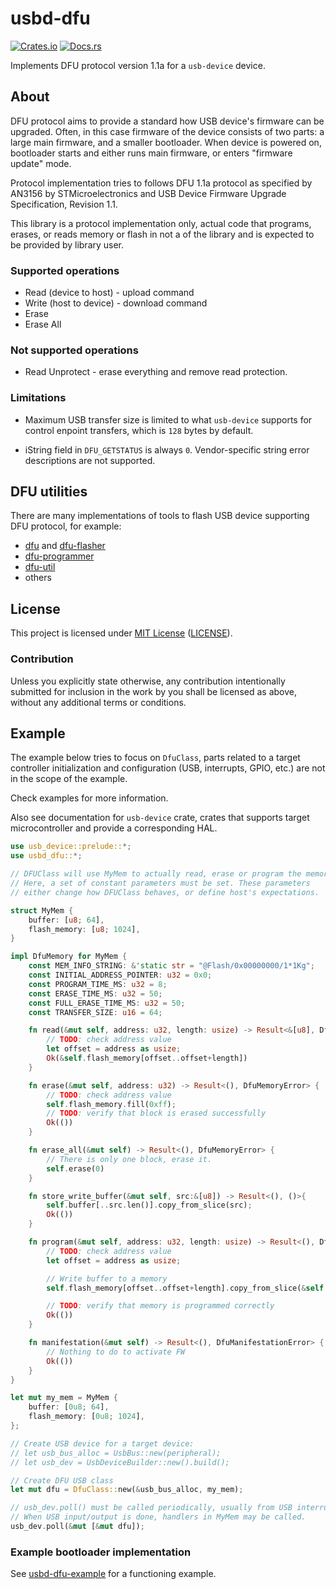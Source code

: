 # usbd-dfu

[![Crates.io](https://img.shields.io/crates/v/usbd-dfu.svg)](https://crates.io/crates/usbd-dfu) [![Docs.rs](https://docs.rs/usbd-dfu/badge.svg)](https://docs.rs/usbd-dfu)

Implements DFU protocol version 1.1a for a `usb-device` device.

## About

DFU protocol aims to provide a standard how USB device's firmware
can be upgraded. Often, in this case firmware of the device
consists of two parts: a large main firmware, and a smaller
bootloader. When device is powered on, bootloader starts
and either runs main firmware, or enters "firmware update"
mode.

Protocol implementation tries to follows DFU 1.1a protocol as
specified by AN3156 by STMicroelectronics and
USB Device Firmware Upgrade Specification, Revision 1.1.

This library is a protocol implementation only, actual code
that programs, erases, or reads memory or flash in not a
of the library and is expected to be provided by library
user.

### Supported operations

- Read (device to host) - upload command
- Write (host to device) - download command
- Erase
- Erase All

### Not supported operations

- Read Unprotect - erase everything and remove read protection.

### Limitations

- Maximum USB transfer size is limited to what `usb-device` supports
  for control enpoint transfers, which is `128` bytes by default.

- iString field in `DFU_GETSTATUS` is always `0`. Vendor-specific string
  error descriptions are not supported.

## DFU utilities

There are many implementations of tools to flash USB device
supporting DFU protocol, for example:

- [dfu](https://crates.io/crates/dfu) and [dfu-flasher](https://crates.io/crates/dfu-flasher)
- [dfu-programmer](https://dfu-programmer.github.io/)
- [dfu-util](http://dfu-util.sourceforge.net/)
- others

## License

This project is licensed under [MIT License](https://opensource.org/licenses/MIT)
([LICENSE](https://github.com/vitalyvb/usbd-dfu/blob/main/LICENSE)).

### Contribution

Unless you explicitly state otherwise, any contribution intentionally
submitted for inclusion in the work by you shall be licensed as above,
without any additional terms or conditions.

## Example

The example below tries to focus on `DfuClass`, parts related to a target
controller initialization and configuration (USB, interrupts, GPIO, etc.)
are not in the scope of the example.

Check examples for more information.

Also see documentation for `usb-device` crate, crates that supports
target microcontroller and provide a corresponding HAL.

```rust
use usb_device::prelude::*;
use usbd_dfu::*;

// DFUClass will use MyMem to actually read, erase or program the memory.
// Here, a set of constant parameters must be set. These parameters
// either change how DFUClass behaves, or define host's expectations.

struct MyMem {
    buffer: [u8; 64],
    flash_memory: [u8; 1024],
}

impl DfuMemory for MyMem {
    const MEM_INFO_STRING: &'static str = "@Flash/0x00000000/1*1Kg";
    const INITIAL_ADDRESS_POINTER: u32 = 0x0;
    const PROGRAM_TIME_MS: u32 = 8;
    const ERASE_TIME_MS: u32 = 50;
    const FULL_ERASE_TIME_MS: u32 = 50;
    const TRANSFER_SIZE: u16 = 64;

    fn read(&mut self, address: u32, length: usize) -> Result<&[u8], DfuMemoryError> {
        // TODO: check address value
        let offset = address as usize;
        Ok(&self.flash_memory[offset..offset+length])
    }

    fn erase(&mut self, address: u32) -> Result<(), DfuMemoryError> {
        // TODO: check address value
        self.flash_memory.fill(0xff);
        // TODO: verify that block is erased successfully
        Ok(())
    }

    fn erase_all(&mut self) -> Result<(), DfuMemoryError> {
        // There is only one block, erase it.
        self.erase(0)
    }

    fn store_write_buffer(&mut self, src:&[u8]) -> Result<(), ()>{
        self.buffer[..src.len()].copy_from_slice(src);
        Ok(())
    }

    fn program(&mut self, address: u32, length: usize) -> Result<(), DfuMemoryError>{
        // TODO: check address value
        let offset = address as usize;

        // Write buffer to a memory
        self.flash_memory[offset..offset+length].copy_from_slice(&self.buffer[..length]);

        // TODO: verify that memory is programmed correctly
        Ok(())
    }

    fn manifestation(&mut self) -> Result<(), DfuManifestationError> {
        // Nothing to do to activate FW
        Ok(())
    }
}

let mut my_mem = MyMem {
    buffer: [0u8; 64],
    flash_memory: [0u8; 1024],
};

// Create USB device for a target device:
// let usb_bus_alloc = UsbBus::new(peripheral);
// let usb_dev = UsbDeviceBuilder::new().build();

// Create DFU USB class
let mut dfu = DfuClass::new(&usb_bus_alloc, my_mem);

// usb_dev.poll() must be called periodically, usually from USB interrupt handlers.
// When USB input/output is done, handlers in MyMem may be called.
usb_dev.poll(&mut [&mut dfu]);
```

### Example bootloader implementation

See [usbd-dfu-example](https://github.com/vitalyvb/usbd-dfu-example) for a functioning example.
